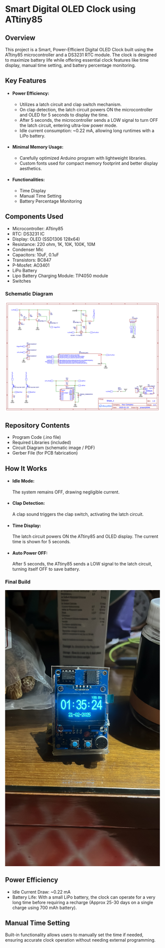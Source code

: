# Smart Digital OLED Clock using ATtiny85

## Overview

This project is a Smart, Power-Efficient Digital OLED Clock built using the ATtiny85 microcontroller and a DS3231 RTC module. The clock is designed to maximize battery life while offering essential clock features like time display, manual time setting, and battery percentage monitoring.


## Key Features
- #### Power Efficiency:
	- Utilizes a latch circuit and clap switch mechanism.
	- On clap detection, the latch circuit powers ON the microcontroller and OLED for 5 seconds to display the time.
	- After 5 seconds, the microcontroller sends a LOW signal to turn OFF the latch circuit, entering ultra-low power mode.
	- Idle current consumption: ~0.22 mA, allowing long runtimes with a LiPo battery.
- #### Minimal Memory Usage:
	- Carefully optimized Arduino program with lightweight libraries.
	- Custom fonts used for compact memory footprint and better display aesthetics.
- #### Functionalities:
	- Time Display
	- Manual Time Setting
	- Battery Percentage Monitoring


## Components Used
- Microcontroller: ATtiny85
- RTC: DS3231 IC
- Display: OLED (SSD1306 128x64)
- Resistance: 220 ohm, 1K, 10K, 100K, 10M
- Condenser Mic
- Capacitors: 10uF, 0.1uF
- Transistors: BC847
- P-Mosfet: AO3401
- LiPo Battery 
- Lipo Battery Charging Module: TP4050 module
- Switches

### Schematic Diagram
![App Screenshot](https://github.com/Prasanjit137/Attiny85-Smart-OLED-Clock/blob/0da069395b2fd593bac9f89493a6adcefdb5dd78/Schematic_SMD-Clock-latest.png)


## Repository Contents
- Program Code (.ino file)
- Required Libraries (included)
- Circuit Diagram (schematic image / PDF)
- Gerber File (for PCB fabrication)


## How It Works
- #### Idle Mode:
	The system remains OFF, drawing negligible current.
- #### Clap Detection:
	A clap sound triggers the clap switch, activating the latch circuit.
- #### Time Display:
	The latch circuit powers ON the ATtiny85 and OLED display.
	The current time is shown for 5 seconds.
- #### Auto Power OFF:
	After 5 seconds, the ATtiny85 sends a LOW signal to the latch circuit, turning itself OFF to save battery.

### Final Build
![App Screenshot](https://github.com/Prasanjit137/Attiny85-Smart-OLED-Clock/blob/0da069395b2fd593bac9f89493a6adcefdb5dd78/Final.JPG)

## Power Efficiency
- Idle Current Draw: ~0.22 mA
- Battery Life:  With a small LiPo battery, the clock can operate for a very long time before requiring a recharge (Approx 25-30 days on a single charge using 700 mAh battery).


## Manual Time Setting

Built-in functionality allows users to manually set the time if needed, ensuring accurate clock operation without needing external programming.
